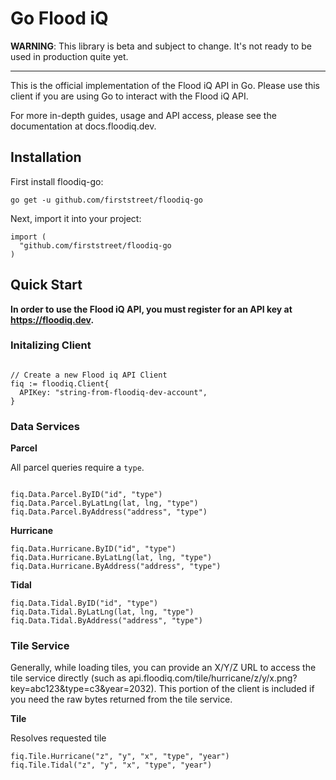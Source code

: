 # Go Flood iQ

**WARNING**: This library is beta and subject to change. It's not ready to be used in production quite yet.

---

This is the official implementation of the Flood iQ API in Go. Please use this client if you are using Go to interact with the Flood iQ API.

For more in-depth guides, usage and API access, please see the documentation at docs.floodiq.dev.

## Installation

First install floodiq-go:

```
go get -u github.com/firststreet/floodiq-go
```

Next, import it into your project:

```
import (
  "github.com/firststreet/floodiq-go
)
```

## Quick Start

**In order to use the Flood iQ API, you must register for an API key at https://floodiq.dev.**

### Initalizing Client

```

// Create a new Flood iq API Client
fiq := floodiq.Client{
  APIKey: "string-from-floodiq-dev-account",
}

```

### Data Services

**Parcel**

All parcel queries require a `type`.

```

fiq.Data.Parcel.ByID("id", "type")
fiq.Data.Parcel.ByLatLng(lat, lng, "type")
fiq.Data.Parcel.ByAddress("address", "type")
```

**Hurricane**

```
fiq.Data.Hurricane.ByID("id", "type")
fiq.Data.Hurricane.ByLatLng(lat, lng, "type")
fiq.Data.Hurricane.ByAddress("address", "type")
```

**Tidal**

```
fiq.Data.Tidal.ByID("id", "type")
fiq.Data.Tidal.ByLatLng(lat, lng, "type")
fiq.Data.Tidal.ByAddress("address", "type")
```

### Tile Service

Generally, while loading tiles, you can provide an X/Y/Z URL to access the tile service directly (such as api.floodiq.com/tile/hurricane/z/y/x.png?key=abc123&type=c3&year=2032). This portion of the client is included if you need the raw bytes returned from the tile service.

**Tile**

Resolves requested tile

```
fiq.Tile.Hurricane("z", "y", "x", "type", "year")
fiq.Tile.Tidal("z", "y", "x", "type", "year")
```
